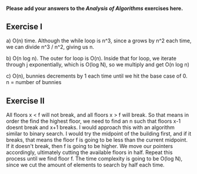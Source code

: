 #### Please add your answers to the ***Analysis of  Algorithms*** exercises here.

## Exercise I

a) O(n) time. Although the while loop is n^3, since a grows by n^2 each time, 
we can divide n^3 / n^2, giving us n.


b) O(n log n). The outer for loop is O(n). Inside that for loop, 
we iterate through j exponentially, which is O(log N), so we multiply and get 
O(n log n) 


c) O(n), bunnies decrements by 1 each time until we hit the base case of 0.
n = number of bunnies

## Exercise II
All floors x < f will not break, and all floors x > f will break. So that means
in order the find the highest floor, we need to find an n such that floors x-1 doesnt break and x+1 breaks.
I would approach this with an algorithm similar to binary search. I would try the midpoint of the building first,
and if it breaks, that means the floor f is going to be less than the current midpoint. If it doesn't break, then f
is going to be higher. We move our pointers accordingly, ultimately cutting the available floors in half.
Repeat this process until we find floor f.
The time complexity is going to be O(log N), since we cut the amount of elements to search by half
each time.
